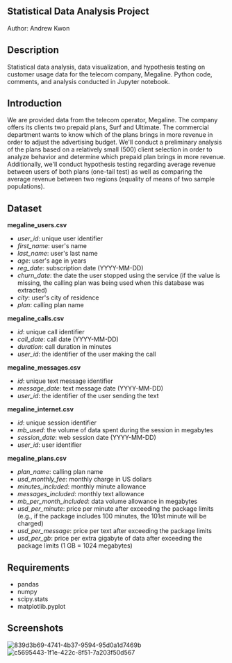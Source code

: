 ## Statistical Data Analysis Project
Author: Andrew Kwon

## Description
Statistical data analysis, data visualization, and hypothesis testing on customer usage data for the telecom company, Megaline. Python code, comments, and analysis conducted in Jupyter notebook.

## Introduction

We are provided data from the telecom operator, Megaline. The company offers its clients two prepaid plans, Surf and Ultimate. The commercial department wants to know which of the plans brings in more revenue in order to adjust the advertising budget. We'll conduct a preliminary analysis of the plans based on a relatively small (500) client selection in order to analyze behavior and determine which prepaid plan brings in more revenue. Additionally, we'll conduct hypothesis testing regarding average revenue between users of both plans (one-tail test) as well as comparing the average revenue between two regions (equality of means of two sample populations).

## Dataset

**megaline_users.csv**
- *user_id*: unique user identifier
- *first_name*: user's name
- *last_name*: user's last name
- *age*: user's age in years
- *reg_date*: subscription date (YYYY-MM-DD)
- *churn_date*: the date the user stopped using the service (if the value is missing, the calling plan was being used when this database was extracted)
- *city*: user's city of residence
- *plan*: calling plan name

**megaline_calls.csv**
- *id*: unique call identifier
- *call_date*: call date (YYYY-MM-DD)
- *duration*: call duration in minutes
- *user_id*: the identifier of the user making the call

**megaline_messages.csv**
- *id*: unique text message identifier
- *message_date*: text message date (YYYY-MM-DD)
- *user_id*: the identifier of the user sending the text

**megaline_internet.csv**
- *id*: unique session identifier
- *mb_used*: the volume of data spent during the session in megabytes
- *session_date*: web session date (YYYY-MM-DD)
- *user_id*: user identifier

**megaline_plans.csv**
- *plan_name*: calling plan name
- *usd_monthly_fee*: monthly charge in US dollars
- *minutes_included*: monthly minute allowance
- *messages_included*: monthly text allowance
- *mb_per_month_included*: data volume allowance in megabytes
- *usd_per_minute*: price per minute after exceeding the package limits (e.g., if the package includes 100 minutes, the 101st minute will be charged)
- *usd_per_message*: price per text after exceeding the package limits
- *usd_per_gb*: price per extra gigabyte of data after exceeding the package limits (1 GB = 1024 megabytes)

## Requirements
- pandas
- numpy
- scipy.stats
- matplotlib.pyplot

## Screenshots

![839d3b69-4741-4b37-9594-95d0a1d7469b](https://github.com/adkwn1/statistical_data_analysis/assets/119823114/aa553270-954d-4abf-bbc8-5614996db7ca)
![c5695443-1f1e-422c-8f51-7a203f50d567](https://github.com/adkwn1/statistical_data_analysis/assets/119823114/60b4c4a0-a86e-432b-a257-b9a3be70305f)
